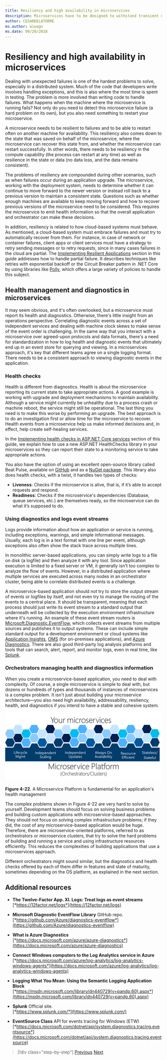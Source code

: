 ```yaml
---
title: Resiliency and high availability in microservices
description: Microservices have to be designed to withstand transient network and dependencies failures they must be resilient to achieve high availability.
author: CESARDELATORRE
ms.author: wiwagn
ms.date: 09/20/2018
---
```

# Resiliency and high availability in microservices

Dealing with unexpected failures is one of the hardest problems to solve, especially in a distributed system. Much of the code that developers write involves handling exceptions, and this is also where the most time is spent in testing. The problem is more involved than writing code to handle failures. What happens when the machine where the microservice is running fails? Not only do you need to detect this microservice failure (a hard problem on its own), but you also need something to restart your microservice.

A microservice needs to be resilient to failures and to be able to restart often on another machine for availability. This resiliency also comes down to the state that was saved on behalf of the microservice, where the microservice can recover this state from, and whether the microservice can restart successfully. In other words, there needs to be resiliency in the compute capability (the process can restart at any time) as well as resilience in the state or data (no data loss, and the data remains consistent).

The problems of resiliency are compounded during other scenarios, such as when failures occur during an application upgrade. The microservice, working with the deployment system, needs to determine whether it can continue to move forward to the newer version or instead roll back to a previous version to maintain a consistent state. Questions such as whether enough machines are available to keep moving forward and how to recover previous versions of the microservice need to be considered. This requires the microservice to emit health information so that the overall application and orchestrator can make these decisions.

In addition, resiliency is related to how cloud-based systems must behave. As mentioned, a cloud-based system must embrace failures and must try to automatically recover from them. For instance, in case of network or container failures, client apps or client services must have a strategy to retry sending messages or to retry requests, since in many cases failures in the cloud are partial. The [Implementing Resilient Applications](../implement-resilient-applications/index.md) section in this guide addresses how to handle partial failure. It describes techniques like retries with exponential backoff or the Circuit Breaker pattern in .NET Core by using libraries like [Polly](https://github.com/App-vNext/Polly), which offers a large variety of policies to handle this subject.

## Health management and diagnostics in microservices

It may seem obvious, and it's often overlooked, but a microservice must report its health and diagnostics. Otherwise, there's little insight from an operations perspective. Correlating diagnostic events across a set of independent services and dealing with machine clock skews to make sense of the event order is challenging. In the same way that you interact with a microservice over agreed-upon protocols and data formats, there's a need for standardization in how to log health and diagnostic events that ultimately end up in an event store for querying and viewing. In a microservices approach, it's key that different teams agree on a single logging format. There needs to be a consistent approach to viewing diagnostic events in the application.

### Health checks

Health is different from diagnostics. Health is about the microservice reporting its current state to take appropriate actions. A good example is working with upgrade and deployment mechanisms to maintain availability. Although a service might currently be unhealthy due to a process crash or machine reboot, the service might still be operational. The last thing you need is to make this worse by performing an upgrade. The best approach is to do an investigation first or allow time for the microservice to recover. Health events from a microservice help us make informed decisions and, in effect, help create self-healing services.

In the [Implementing health checks in ASP.NET Core services](../implement-resilient-applications/monitor-app-health.md#implement-health-checks-in-aspnet-core-services) section of this guide, we explain how to use a new ASP.NET HealthChecks library in your microservices so they can report their state to a monitoring service to take appropriate actions.

You also have the option of using an excellent open-source library called Beat Pulse, available on [GitHub](https://github.com/Xabaril/BeatPulse) and as a [NuGet package](https://www.nuget.org/packages/BeatPulse/). This library also does health checks, with a twist, it handles two types of checks:

- **Liveness**: Checks if the microservice is alive, that is, if it’s able to accept requests and respond. 
- **Readiness**: Checks if the microservice's dependencies (Database, queue services, etc.) are themselves ready, so the microservice can do what it’s supposed to do. 

### Using diagnostics and logs event streams

Logs provide information about how an application or service is running, including exceptions, warnings, and simple informational messages. Usually, each log is in a text format with one line per event, although exceptions also often show the stack trace across multiple lines.

In monolithic server-based applications, you can simply write logs to a file on disk (a logfile) and then analyze it with any tool. Since application execution is limited to a fixed server or VM, it generally isn't too complex to analyze the flow of events. However, in a distributed application where multiple services are executed across many nodes in an orchestrator cluster, being able to correlate distributed events is a challenge.

A microservice-based application should not try to store the output stream of events or logfiles by itself, and not even try to manage the routing of the events to a central place. It should be transparent, meaning that each process should just write its event stream to a standard output that underneath will be collected by the execution environment infrastructure where it's running. An example of these event stream routers is [Microsoft.Diagnostic.EventFlow](https://github.com/Azure/diagnostics-eventflow), which collects event streams from multiple sources and publishes it to output systems. These can include simple standard output for a development environment or cloud systems like [Application Insights](https://azure.microsoft.com/services/application-insights/), [OMS](https://github.com/Azure/diagnostics-eventflow#oms-operations-management-suite) (for on-premises applications), and [Azure Diagnostics](https://docs.microsoft.com/azure/monitoring-and-diagnostics/azure-diagnostics). There are also good third-party log analysis platforms and tools that can search, alert, report, and monitor logs, even in real time, like [Splunk](https://www.splunk.com/goto/Splunk_Log_Management?ac=ga_usa_log_analysis_phrase_Mar17&_kk=logs%20analysis&gclid=CNzkzIrex9MCFYGHfgodW5YOtA).

### Orchestrators managing health and diagnostics information

When you create a microservice-based application, you need to deal with complexity. Of course, a single microservice is simple to deal with, but dozens or hundreds of types and thousands of instances of microservices is a complex problem. It isn't just about building your microservice architecture—you also need high availability, addressability, resiliency, health, and diagnostics if you intend to have a stable and cohesive system.

![Orchestrators supply a support platform for running your microservices.](./media/image22.png)

**Figure 4-22**. A Microservice Platform is fundamental for an application's health management

The complex problems shown in Figure 4-22 are very hard to solve by yourself. Development teams should focus on solving business problems and building custom applications with microservice-based approaches. They should not focus on solving complex infrastructure problems; if they did, the cost of any microservice-based application would be huge. Therefore, there are microservice-oriented platforms, referred to as orchestrators or microservice clusters, that try to solve the hard problems of building and running a service and using infrastructure resources efficiently. This reduces the complexities of building applications that use a microservices approach.

Different orchestrators might sound similar, but the diagnostics and health checks offered by each of them differ in features and state of maturity, sometimes depending on the OS platform, as explained in the next section.

## Additional resources

- **The Twelve-Factor App. XI. Logs: Treat logs as event streams** \
  [*https://12factor.net/logs*](https://12factor.net/logs)

- **Microsoft Diagnostic EventFlow Library** GitHub repo. \
  [*https://github.com/Azure/diagnostics-eventflow*](https://github.com/Azure/diagnostics-eventflow)

- **What is Azure Diagnostics** \
  [*https://docs.microsoft.com/azure/azure-diagnostics*](https://docs.microsoft.com/azure/azure-diagnostics)

- **Connect Windows computers to the Log Analytics service in Azure** \
  [*https://docs.microsoft.com/azure/log-analytics/log-analytics-windows-agents*](https://docs.microsoft.com/azure/log-analytics/log-analytics-windows-agents)

- **Logging What You Mean: Using the Semantic Logging Application Block** \
  [*https://msdn.microsoft.com/library/dn440729(v=pandp.60).aspx*](https://msdn.microsoft.com/library/dn440729(v=pandp.60).aspx)

- **Splunk** Official site. \
  [*https://www.splunk.com/*](https://www.splunk.com/)

- **EventSource Class** API for events tracing for Windows (ETW) \
  [*https://docs.microsoft.com/dotnet/api/system.diagnostics.tracing.eventsource*](https://docs.microsoft.com/dotnet/api/system.diagnostics.tracing.eventsource)

>[!div class="step-by-step"]
>[Previous](microservice-based-composite-ui-shape-layout.md)
>[Next](scalable-available-multi-container-microservice-applications.md)
